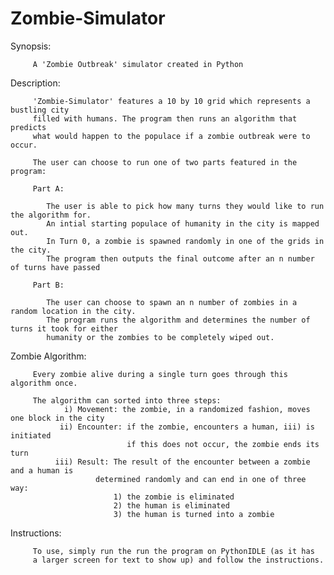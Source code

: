 # Zombie-Simulator
Synopsis:

         A 'Zombie Outbreak' simulator created in Python 

Description:
          
         'Zombie-Simulator' features a 10 by 10 grid which represents a bustling city
         filled with humans. The program then runs an algorithm that predicts
         what would happen to the populace if a zombie outbreak were to occur. 
         
         The user can choose to run one of two parts featured in the program:
         
         Part A: 
         
            The user is able to pick how many turns they would like to run the algorithm for.
            An intial starting populace of humanity in the city is mapped out.
            In Turn 0, a zombie is spawned randomly in one of the grids in the city.
            The program then outputs the final outcome after an n number of turns have passed
            
         Part B:
         
            The user can choose to spawn an n number of zombies in a random location in the city.
            The program runs the algorithm and determines the number of turns it took for either
            humanity or the zombies to be completely wiped out.

Zombie Algorithm:

         Every zombie alive during a single turn goes through this algorithm once.
         
         The algorithm can sorted into three steps:
                i) Movement: the zombie, in a randomized fashion, moves one block in the city
               ii) Encounter: if the zombie, encounters a human, iii) is initiated
                              if this does not occur, the zombie ends its turn
              iii) Result: The result of the encounter between a zombie and a human is
                       determined randomly and can end in one of three way:
                           1) the zombie is eliminated
                           2) the human is eliminated
                           3) the human is turned into a zombie
         

Instructions:

         To use, simply run the run the program on PythonIDLE (as it has 
         a larger screen for text to show up) and follow the instructions.
         
